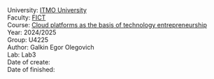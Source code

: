 University: [ITMO University](https://itmo.ru/ru/)  
Faculty: [FICT](https://fict.itmo.ru)  
Course: [Cloud platforms as the basis of technology entrepreneurship](https://)  
Year: 2024/2025  
Group: U4225  
Author: Galkin Egor Olegovich  
Lab: Lab3  
Date of create:  
Date of finished:  
